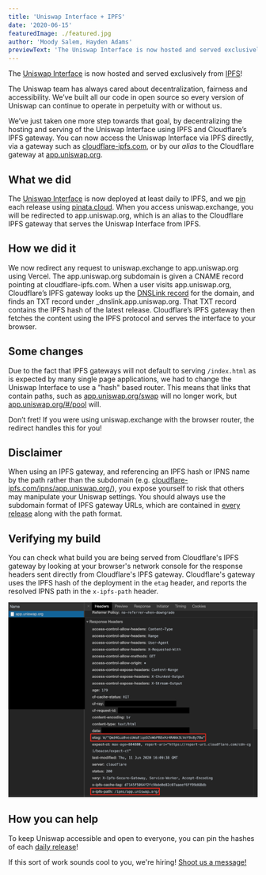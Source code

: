```yaml
---
title: 'Uniswap Interface + IPFS'
date: '2020-06-15'
featuredImage: ./featured.jpg
author: 'Moody Salem, Hayden Adams'
previewText: 'The Uniswap Interface is now hosted and served exclusively from IPFS!'
---
```


The [Uniswap Interface](https://app.uniswap.org) is now hosted and served exclusively from [IPFS](https://ipfs.io)!

The Uniswap team has always cared about decentralization,
fairness and accessibility. We’ve built all our code in open
source so every version of Uniswap can continue to operate
in perpetuity with or without us.

We’ve just taken one more step towards that goal,
by decentralizing the hosting and serving of the Uniswap Interface
using IPFS and Cloudflare’s IPFS gateway.
You can now access the Uniswap Interface via IPFS directly,
via a gateway such as [cloudflare-ipfs.com](https://cloudflare-ipfs.com/ipns/app.uniswap.org/),
or by our _alias_ to the Cloudflare gateway at [app.uniswap.org](https://app.uniswap.org).

## What we did

The [Uniswap Interface](https://github.com/Uniswap/uniswap-frontend) is now deployed
at least daily to IPFS, and we [pin](https://docs.ipfs.io/concepts/persistence/) each release using
[pinata.cloud](https://pinata.cloud). When you access uniswap.exchange, you will
be redirected to app.uniswap.org, which is an alias to the Cloudflare IPFS gateway
that serves the Uniswap Interface from IPFS.

## How we did it

We now redirect any request to uniswap.exchange to app.uniswap.org using Vercel.
The app.uniswap.org subdomain is given a CNAME record pointing at cloudflare-ipfs.com.
When a user visits app.uniswap.org, Cloudflare’s IPFS gateway looks up the
[DNSLink record](https://docs.ipfs.io/concepts/dnslink/) for the domain,
and finds an TXT record under \_dnslink.app.uniswap.org.
That TXT record contains the IPFS hash of the latest release.
Cloudflare’s IPFS gateway then fetches the content using the IPFS protocol and serves
the interface to your browser.

## Some changes

Due to the fact that IPFS gateways will not default to serving `/index.html` as is expected
by many single page applications, we had to change the Uniswap Interface to use a "hash" based router.
This means that links that contain paths, such as [app.uniswap.org/swap](https://app.uniswap.org)
will no longer work, but [app.uniswap.org/#/pool](https://app.uniswap.org/#/pool) will.

Don’t fret! If you were using uniswap.exchange with the browser router, the redirect handles this for you!

## Disclaimer

When using an IPFS gateway, and referencing an IPFS hash or IPNS name by the path rather
than the subdomain (e.g. [cloudflare-ipfs.com/ipns/app.uniswap.org/](https://cloudflare-ipfs.com/ipns/app.uniswap.org/)),
you expose yourself to risk that others may manipulate your Uniswap settings.
You should always use the subdomain format of IPFS gateway URLs,
which are contained in [every release](https://github.com/Uniswap/uniswap-frontend/releases)
along with the path format.

## Verifying my build

You can check what build you are being served from Cloudflare's IPFS gateway by looking at your
browser's network console for the response headers sent directly from Cloudflare's IPFS gateway.
Cloudflare's gateway uses the IPFS hash of the deployment in the `etag` header, and reports the resolved
IPNS path in the `x-ipfs-path` header.

![](./verifying-build.png)

## How you can help

To keep Uniswap accessible and open to everyone, you can pin the hashes of each
[daily release](https://github.com/Uniswap/uniswap-frontend/releases/latest)!

If this sort of work sounds cool to you, we're hiring! [Shoot us a message!](mailto:contact@uniswap.org)
